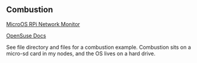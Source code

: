 ## Combustion

[MicroOS RPi Network Monitor](https://rootco.de/2020-12-09-microos-pi-network-monitor/)

[OpenSuse Docs](https://en.opensuse.org/Portal:MicroOS/Combustion)

See file directory and files for a combustion example. Combustion sits on a micro-sd card in my nodes, and the OS lives on a hard drive.
